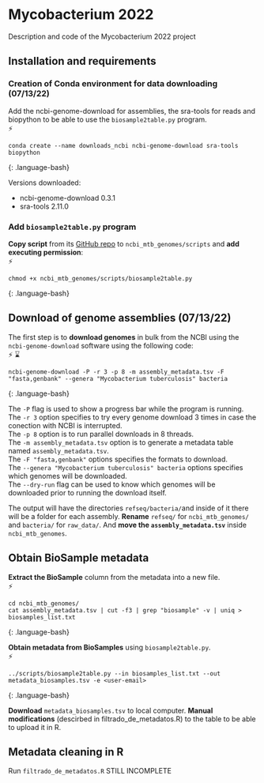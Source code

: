 # Mycobacterium 2022

Description and code of the Mycobacterium 2022 project

## Installation and requirements

### Creation of Conda environment for data downloading (07/13/22)

Add the ncbi-genome-download for assemblies, the sra-tools for reads and biopython to be able to 
use the  `biosample2table.py` program.  
:zap:
~~~
conda create --name downloads_ncbi ncbi-genome-download sra-tools biopython
~~~
{: .language-bash}

Versions downloaded:
- ncbi-genome-download 0.3.1
- sra-tools 2.11.0

### Add `biosample2table.py` program

**Copy script** from its [GitHub repo](https://github.com/stajichlab/biosample_metadata/blob/main/scripts/biosample2table.py)
to `ncbi_mtb_genomes/scripts` and **add executing permission**:  
:zap:
~~~
chmod +x ncbi_mtb_genomes/scripts/biosample2table.py
~~~
{: .language-bash}


## Download of genome assemblies (07/13/22)

The first step is to **download genomes** in bulk from the NCBI using the `ncbi-genome-download` software using the following code:  
⚡ ⌛
~~~
ncbi-genome-download -P -r 3 -p 8 -m assembly_metadata.tsv -F "fasta,genbank" --genera "Mycobacterium tuberculosis" bacteria
~~~
{: .language-bash}

The `-P` flag is used to show a progress bar while the program is running. 
The `-r 3` option specifies to try every genome download 3 times in case the conection with NCBI is interrupted.  
The `-p 8` option is to run parallel downloads in 8 threads.  
The `-m assembly_metadata.tsv` option is to generate a metadata table named `assembly_metadata.tsv`.  
The `-F "fasta,genbank"` options specifies the formats to download.  
The `--genera "Mycobacterium tuberculosis" bacteria` options specifies which genomes will be downloaded.  
The `--dry-run` flag can be used to know which genomes will be downloaded prior to running the download itself.  

The output will have the directories `refseq/bacteria/`and inside of it there will be a folder for each assembly. 
**Rename** `refseq/` for `ncbi_mtb_genomes/` and `bacteria/` for `raw_data/`. And **move the `assembly_metadata.tsv`** inside `ncbi_mtb_genomes`.

## Obtain BioSample metadata

**Extract the BioSample** column from the metadata into a new file.  
⚡
~~~
cd ncbi_mtb_genomes/
cat assembly_metadata.tsv | cut -f3 | grep "biosample" -v | uniq > biosamples_list.txt
~~~
{: .language-bash}

**Obtain metadata from BioSamples** using `biosample2table.py`.  
⚡
~~~
../scripts/biosample2table.py --in biosamples_list.txt --out metadata_biosamples.tsv -e <user-email>
~~~
{: .language-bash}

**Download** `metadata_biosamples.tsv` to local computer. 
**Manual modifications** (descirbed in filtrado_de_metadatos.R) to the table to be able to upload it in R.

## Metadata cleaning in R

Run `filtrado_de_metadatos.R` STILL INCOMPLETE
